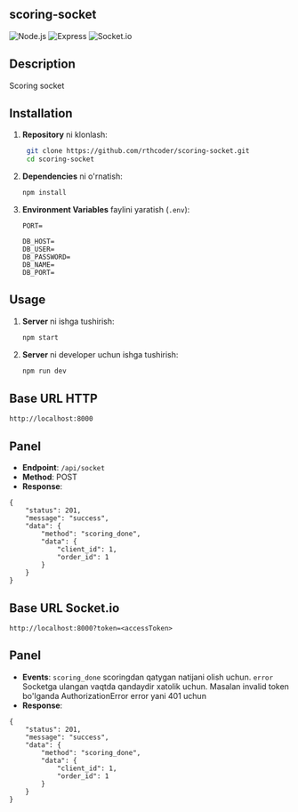 ## scoring-socket

![Node.js](https://img.shields.io/badge/Node.js-339933?style=for-the-badge&logo=nodedotjs&logoColor=white)
![Express](https://img.shields.io/badge/Express-000000?style=for-the-badge&logo=express&logoColor=white)
![Socket.io](https://img.shields.io/badge/Socket.io-black?style=for-the-badge&logo=socket.io&logoColor=white)


## Description
Scoring socket

## Installation

1. **Repository** ni klonlash:
   ```sh
    git clone https://github.com/rthcoder/scoring-socket.git
    cd scoring-socket
    ```

2. **Dependencies** ni o'rnatish:

    ```sh
    npm install
    ```

3. **Environment Variables** faylini yaratish (`.env`):

    ```plaintext
    PORT=

    DB_HOST=
    DB_USER=
    DB_PASSWORD=
    DB_NAME=
    DB_PORT=
    ```

## Usage

1. **Server** ni ishga tushirish:

    ```sh
    npm start
    ```
2. **Server** ni developer uchun ishga tushirish:

    ```sh
    npm run dev
    ```


## Base URL HTTP
`http://localhost:8000`

## Panel
- **Endpoint**: `/api/socket`
- **Method**: POST
- **Response**:
```
{
    "status": 201,
    "message": "success",
    "data": {
        "method": "scoring_done",
        "data": {
            "client_id": 1,
            "order_id": 1
        }
    }
}
```

## Base URL Socket.io
`http://localhost:8000?token=<accessToken>`

## Panel
- **Events**: `scoring_done` scoringdan qatygan natijani olish uchun. `error` Socketga ulangan vaqtda qandaydir xatolik uchun. Masalan invalid token bo'lganda AuthorizationError error yani 401 uchun
- **Response**:
```
{
    "status": 201,
    "message": "success",
    "data": {
        "method": "scoring_done",
        "data": {
            "client_id": 1,
            "order_id": 1
        }
    }
}
```


